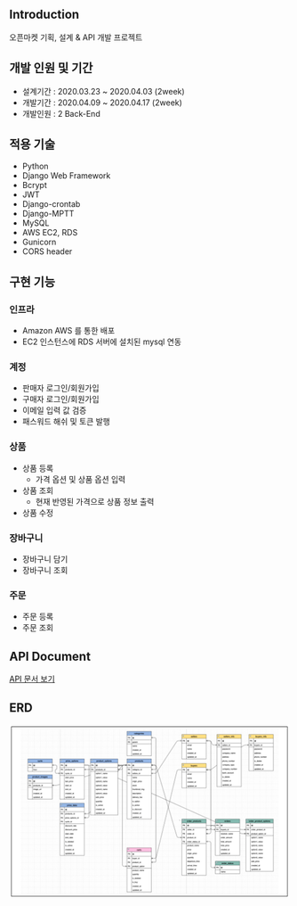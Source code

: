 ## Introduction
오픈마켓 기획, 설계 & API 개발 프로젝트

## 개발 인원 및 기간
- 설계기간 : 2020.03.23 ~ 2020.04.03 (2week)
- 개발기간 : 2020.04.09 ~ 2020.04.17 (2week)
- 개발인원 : 2 Back-End

## 적용 기술
- Python
- Django Web Framework
- Bcrypt
- JWT
- Django-crontab
- Django-MPTT
- MySQL
- AWS EC2, RDS
- Gunicorn
- CORS header

## 구현 기능
### 인프라
- Amazon AWS 를 통한 배포
- EC2 인스턴스에 RDS 서버에 설치된 mysql 연동

### 계정
- 판매자 로그인/회원가입
- 구매자 로그인/회원가입
- 이메일 입력 값 검증
- 패스워드 해쉬 및 토큰 발행

### 상품
- 상품 등록
    - 가격 옵션 및 상품 옵션 입력 
- 상품 조회
    - 현재 반영된 가격으로 상품 정보 출력
- 상품 수정

### 장바구니
- 장바구니 담기
- 장바구니 조회

### 주문
- 주문 등록
- 주문 조회


## API Document
[API 문서 보기](https://documenter.getpostman.com/view/10398819/Szf3ZVWN?version=latest#3604e723-d0a9-43b4-85b8-5637deb21109)

## ERD
![데이터모델링](https://raw.githubusercontent.com/Wave1994-Hoon/OpenMarket_Project/master/Database%20ERD.png)
